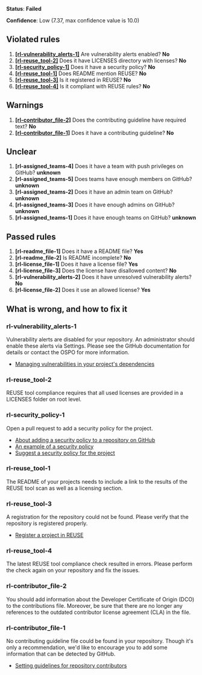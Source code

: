 **Status**: **Failed**

**Confidence**: Low (7.37, max confidence value is 10.0)

## Violated rules
1.  [**[rl-vulnerability_alerts-1]**](#rl-vulnerability_alerts-1) Are vulnerability alerts enabled? **No**
1.  [**[rl-reuse_tool-2]**](#rl-reuse_tool-2) Does it have LICENSES directory with licenses? **No**
1.  [**[rl-security_policy-1]**](#rl-security_policy-1) Does it have a security policy? **No**
1.  [**[rl-reuse_tool-1]**](#rl-reuse_tool-1) Does README mention REUSE? **No**
1.  [**[rl-reuse_tool-3]**](#rl-reuse_tool-3) Is it registered in REUSE? **No**
1.  [**[rl-reuse_tool-4]**](#rl-reuse_tool-4) Is it compliant with REUSE rules? **No**

## Warnings
1.  [**[rl-contributor_file-2]**](#rl-contributor_file-2) Does the contributing guideline have required text? **No**
1.  [**[rl-contributor_file-1]**](#rl-contributor_file-1) Does it have a contributing guideline? **No**

## Unclear
1.  **[rl-assigned_teams-4]** Does it have a team with push privileges on GitHub? **unknown**
1.  **[rl-assigned_teams-5]** Does teams have enough members on GitHub? **unknown**
1.  **[rl-assigned_teams-2]** Does it have an admin team on GitHub? **unknown**
1.  **[rl-assigned_teams-3]** Does it have enough admins on GitHub? **unknown**
1.  **[rl-assigned_teams-1]** Does it have enough teams on GitHub? **unknown**

## Passed rules
1.  **[rl-readme_file-1]** Does it have a README file? **Yes**
1.  **[rl-readme_file-2]** Is README incomplete? **No**
1.  **[rl-license_file-1]** Does it have a license file? **Yes**
1.  **[rl-license_file-3]** Does the license have disallowed content? **No**
1.  **[rl-vulnerability_alerts-2]** Does it have unresolved vulnerability alerts? **No**
1.  **[rl-license_file-2]** Does it use an allowed license? **Yes**

## What is wrong, and how to fix it

### rl-vulnerability_alerts-1

 Vulnerability alerts are disabled for your repository. An administrator should enable these alerts via Settings. Please see the GitHub documentation for details or contact the OSPO for more information.
  * [Managing vulnerabilities in your project's dependencies](https://docs.github.com/en/code-security/supply-chain-security/managing-vulnerabilities-in-your-projects-dependencies)


### rl-reuse_tool-2

 REUSE tool compliance requires that all used licenses are provided in a LICENSES folder on root level.


### rl-security_policy-1

 Open a pull request to add a security policy for the project.
  * [About adding a security policy to a repository on GitHub](https://docs.github.com/en/free-pro-team@latest/github/managing-security-vulnerabilities/adding-a-security-policy-to-your-repository)
  * [An example of a security policy](https://github.com/apache/nifi/blob/main/SECURITY.md)
  * [Suggest a security policy for the project](https://github.com/artem-smotrakov/test-rop-one/security/policy)


### rl-reuse_tool-1

 The README of your projects needs to include a link to the results of the REUSE tool scan as well as a licensing section.


### rl-reuse_tool-3

 A registration for the repository could not be found. Please verify that the repository is registered properly.
  * [Register a project in REUSE](https://api.reuse.software/register)


### rl-reuse_tool-4

 The latest REUSE tool compliance check resulted in errors. Please perform the check again on your repository and fix the issues.


### rl-contributor_file-2

 You should add information about the Developer Certificate of Origin (DCO) to the contributions file. Moreover, be sure that there are no longer any references to the outdated contributor license agreement (CLA) in the file.


### rl-contributor_file-1

 No contributing guideline file could be found in your repository. Though it's only a recommendation, we'd like to encourage you to add some information that can be detected by GitHub.
  * [Setting guidelines for repository contributors](https://docs.github.com/en/communities/setting-up-your-project-for-healthy-contributions/setting-guidelines-for-repository-contributors#adding-a-contributing-file)


